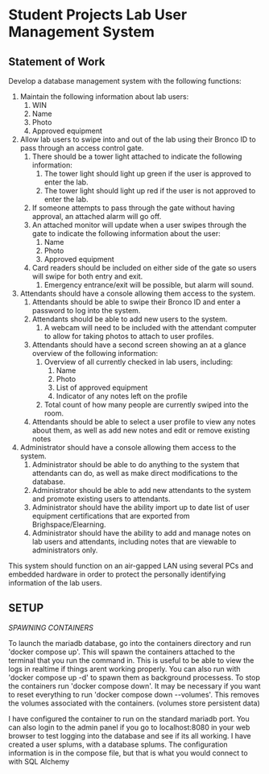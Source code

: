 # Student Projects Lab User Management System

## Statement of Work
Develop a database management system with the following functions:
1. Maintain the following information about lab users:
   1. WIN
   2. Name
   3. Photo
   4. Approved equipment
2. Allow lab users to swipe into and out of the lab using their Bronco ID to pass through an access control gate.
   1. There should be a tower light attached to indicate the following information:
      1. The tower light should light up green if the user is approved to enter the lab.
      2. The tower light should light up red if the user is not approved to enter the lab.
   2. If someone attempts to pass through the gate without having approval, an attached alarm will go off.
   3. An attached monitor will update when a user swipes through the gate to indicate the following information about the user:
      1. Name
      2. Photo
      3. Approved equipment
   4. Card readers should be included on either side of the gate so users will swipe for both entry and exit.
      1. Emergency entrance/exit will be possible, but alarm will sound.
3. Attendants should have a console allowing them access to the system.
   1. Attendants should be able to swipe their Bronco ID and enter a password to log into the system.
   2. Attendants should be able to add new users to the system.
      1. A webcam will need to be included with the attendant computer to allow for taking photos to attach to user profiles.
   3. Attendants should have a second screen showing an at a glance overview of the following information:
      1. Overview of all currently checked in lab users, including:
         1. Name
         2. Photo
         3. List of approved equipment
         4. Indicator of any notes left on the profile
      2. Total count of how many people are currently swiped into the room.
   4. Attendants should be able to select a user profile to view any notes about them, as well as add new notes and edit or remove existing notes
4. Administrator should have a console allowing them access to the system.
   1. Administrator should be able to do anything to the system that attendants can do, as well as make direct modifications to the database.
   2. Administrator should be able to add new attendants to the system and promote existing users to attendants.
   3. Administrator should have the ability import up to date list of user equipment certifications that are exported from Brighspace/Elearning.
   4. Administrator should have the ability to add and manage notes on lab users and attendants, including notes that are viewable to administrators only.

This system should function on an air-gapped LAN using several PCs and embedded hardware in order to protect the personally identifying information of the lab users.

## SETUP

*SPAWNING CONTAINERS*

To launch the mariadb database, go into the containers directory and run 'docker compose up'. This will spawn the containers attached to the terminal
that you run the command in. This is useful to be able to view the logs in realtime if things arent working properly. You can also run with
'docker compose up -d' to spawn them as background processess. To stop the containers run 'docker compose down'. It may be necessary if you want
to reset everything to run 'docker compose down --volumes'. This removes the volumes associated with the containers. (volumes store persistent data)

I have configured the container to run on the standard mariadb port. 
You can also login to the admin panel if you go to localhost:8080 in your web browser to test logging into the database and see if its all working.
I have created a user splums, with a database splums. The configuration information is in the compose file, but that is what you would connect to with SQL Alchemy
